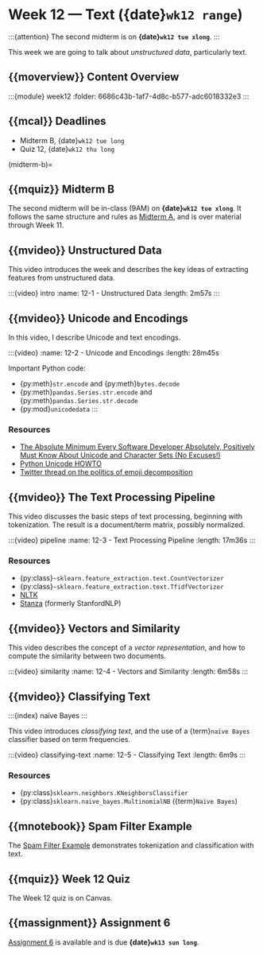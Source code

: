 # Week 12 — Text ({date}`wk12 range`)

:::{attention}
The second midterm is on **{date}`wk12 tue xlong`**.
:::

This week we are going to talk about *unstructured data*, particularly text.

## {{moverview}} Content Overview

:::{module} week12
:folder: 6686c43b-1af7-4d8c-b577-adc6018332e3
:::

## {{mcal}} Deadlines

- Midterm B, {date}`wk12 tue long`
- Quiz 12, {date}`wk12 thu long`

(midterm-b)=
## {{mquiz}} Midterm B

The second midterm will be in-class (9AM) on **{date}`wk12 tue xlong`**.
It follows the same structure and rules as [Midterm A](midterm-a), and is over
material through Week 11.

## {{mvideo}} Unstructured Data

This video introduces the week and describes the key ideas of extracting features from unstructured data.

:::{video} intro
:name: 12-1 - Unstructured Data
:length: 2m57s
:::

## {{mvideo}} Unicode and Encodings

In this video, I describe Unicode and text encodings.

:::{video}
:name: 12-2 - Unicode and Encodings
:length: 28m45s

Important Python code:

- {py:meth}`str.encode` and {py:meth}`bytes.decode`
- {py:meth}`pandas.Series.str.encode` and {py:meth}`pandas.Series.str.decode`
- {py:mod}`unicodedata`
:::

### Resources

- [The Absolute Minimum Every Software Developer Absolutely, Positively Must Know About Unicode and Character Sets (No Excuses!)](https://www.joelonsoftware.com/2003/10/08/the-absolute-minimum-every-software-developer-absolutely-positively-must-know-about-unicode-and-character-sets-no-excuses/)
- [Python Unicode HOWTO](https://docs.python.org/3/howto/unicode.html)
- [Twitter thread on the politics of emoji decomposition](https://twitter.com/brookLYNevery1/status/1167409916899934209)

## {{mvideo}} The Text Processing Pipeline

This video discusses the basic steps of text processing, beginning with tokenization.
The result is a document/term matrix, possibly normalized.

:::{video} pipeline
:name: 12-3 - Text Processing Pipeline
:length: 17m36s
:::

### Resources

- {py:class}`~sklearn.feature_extraction.text.CountVectorizer`
- {py:class}`~sklearn.feature_extraction.text.TfidfVectorizer`
- [NLTK](https://www.nltk.org/)
- [Stanza](https://stanfordnlp.github.io/stanza/) (formerly StanfordNLP)

## {{mvideo}} Vectors and Similarity

This video describes the concept of a *vector representation*, and how to compute the similarity between two documents.

:::{video} similarity
:name: 12-4 - Vectors and Similarity
:length: 6m58s
:::

## {{mvideo}} Classifying Text

:::{index} naïve Bayes
:::

This video introduces *classifying text*, and the use of a {term}`naïve Bayes` classifier based on term frequencies.

:::{video} classifying-text
:name: 12-5 - Classifying Text
:length: 6m9s
:::

### Resources

- {py:class}`sklearn.neighbors.KNeighborsClassifier`
- {py:class}`sklearn.naive_bayes.MultinomialNB` ({term}`Naïve Bayes`)

## {{mnotebook}} Spam Filter Example

The [Spam Filter Example](../../resources/tutorials/SpamFilter.ipynb) demonstrates tokenization and classification with text.

## {{mquiz}} Week 12 Quiz

The Week 12 quiz is on Canvas.

## {{massignment}} Assignment 6

[Assignment 6](../assignments/A6/index.md) is available and is due **{date}`wk13 sun long`**.
